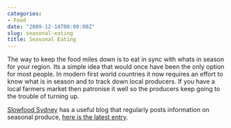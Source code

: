 ```yaml
---
categories:
- Food
date: "2009-12-14T00:00:00Z"
slug: seasonal-eating
title: Seasonal Eating
---
```

The way to keep the food miles down is to eat in sync with whats in season for your region. Its a simple idea that would once have been the only option for most people. In modern first world countries it now requires an effort to know what is in season and to track down local producers. If you have a local farmers market then patronise it well so the producers keep going to the trouble of turning up.

[Slowfood Sydney][slowfoodsydney] has a useful blog that regularly posts information on seasonal produce, [here is the latest&#xa0;entry][slowfoodsydney 2].

[slowfoodsydney]: http://slowfoodsydney.com "Slowfood Sydney"
[slowfoodsydney 2]: http://slowfoodsydney.com/?page_id=385 "Slowfood Sydney News"
